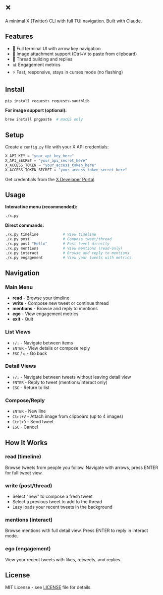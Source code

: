 # ×

A minimal X (Twitter) CLI with full TUI navigation. Built with Claude.

## Features

- 🎨 Full terminal UI with arrow key navigation
- 📸 Image attachment support (Ctrl+V to paste from clipboard)
- 🔄 Thread building and replies
- 📊 Engagement metrics
- ⚡ Fast, responsive, stays in curses mode (no flashing)

## Install

```bash
pip install requests requests-oauthlib
```

**For image support (optional):**
```bash
brew install pngpaste  # macOS only
```

## Setup

Create a `config.py` file with your X API credentials:

```python
X_API_KEY = "your_api_key_here"
X_API_SECRET = "your_api_secret_here"
X_ACCESS_TOKEN = "your_access_token_here"
X_ACCESS_TOKEN_SECRET = "your_access_token_secret_here"
```

Get credentials from the [X Developer Portal](https://developer.x.com/).

## Usage

**Interactive menu (recommended):**
```bash
./x.py
```

**Direct commands:**
```bash
./x.py timeline           # View timeline
./x.py post               # Compose tweet/thread
./x.py post "Hello"       # Post tweet directly
./x.py mentions           # View mentions (read-only)
./x.py interact           # Browse and reply to mentions
./x.py engagement         # View your tweets with metrics
```

## Navigation

### Main Menu
- **read** - Browse your timeline
- **write** - Compose new tweet or continue thread
- **mentions** - Browse and reply to mentions
- **ego** - View engagement metrics
- **exit** - Quit

### List Views
- `↑/↓` - Navigate between items
- `ENTER` - View details or compose reply
- `ESC` / `q` - Go back

### Detail Views
- `↑/↓` - Navigate between tweets without leaving detail view
- `ENTER` - Reply to tweet (mentions/interact only)
- `ESC` - Return to list

### Compose/Reply
- `ENTER` - New line
- `Ctrl+V` - Attach image from clipboard (up to 4 images)
- `Ctrl+D` - Send tweet
- `ESC` - Cancel

## How It Works

### read (timeline)
Browse tweets from people you follow. Navigate with arrows, press ENTER for full tweet view.

### write (post/thread)
- Select "new" to compose a fresh tweet
- Select a previous tweet to add to the thread
- Lazy loads your recent tweets in the background

### mentions (interact)
Browse mentions with full detail view. Press ENTER to reply in interact mode.

### ego (engagement)
View your recent tweets with likes, retweets, and replies.

## License

MIT License - see [LICENSE](LICENSE) file for details.

